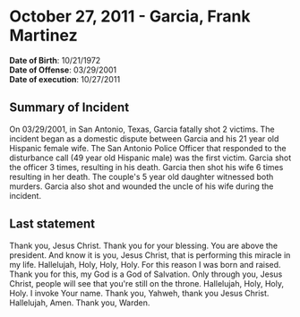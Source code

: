 # October 27, 2011 - Garcia, Frank Martinez

**Date of Birth**: 10/21/1972<br/>
**Date of Offense**: 03/29/2001<br/>
**Date of execution**: 10/27/2011<br/>

## Summary of Incident
On 03/29/2001, in San Antonio, Texas, Garcia fatally shot 2 victims. The incident began as a domestic dispute between Garcia and his 21 year old Hispanic female wife. The San Antonio Police Officer that responded to the disturbance call (49 year old Hispanic male) was the first victim. Garcia shot the officer 3 times, resulting in his death. Garcia then shot his wife 6 times resulting in her death. The couple's 5 year old daughter witnessed both murders. Garcia also shot and wounded the uncle of his wife during the incident.

## Last statement
Thank you, Jesus Christ. Thank you for your blessing. You are above the president. And know it is you, Jesus Christ, that is performing this miracle in my life. Hallelujah, Holy, Holy, Holy. For this reason I was born and raised. Thank you for this, my God is a God of Salvation. Only through you, Jesus Christ, people will see that you're still on the throne. Hallelujah, Holy, Holy, Holy. I invoke Your name. Thank you, Yahweh, thank you Jesus Christ. Hallelujah, Amen. Thank you, Warden.